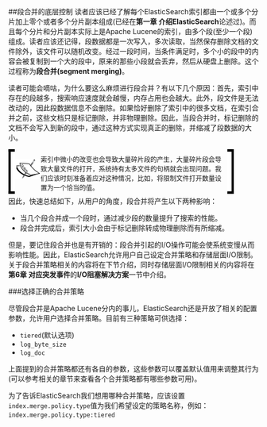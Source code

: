 ##段合并的底层控制
读者应该已经了解每个ElasticSearch索引都由一个或多个分片加上零个或者多个分片副本组成(已经在<b>第一章 介绍ElasticSearch</b>论述过)。而且每个分片和分片副本实际上是Apache Lucene的索引，由多个段(至少一个段)组成。读者应该还记得，段数据都是一次写入，多次读取，当然保存删除文档的文件除外，该文件可以随机改变。经过一段时间，当条件满足时，多个小的段中的内容会被复制到一个大的段中，原来的那些小段就会丢弃，然后从硬盘上删除。这个过程称为<b>段合并(segment merging)</b>。

读者可能会嘀咕，为什么要这么麻烦进行段合并？有以下几个原因：首先，索引中存在的段越多，搜索响应速度就会越慢，内存占用也会越大。此外，段文件是无法改动的，因此段数据信息不会删除。如果恰好删除了索引中的很多文档，在索引合并之前，这些文档只是标记删除，并非物理删除。因此，当段合并时，标记删除的文档不会写入到新的段中，通过这种方式实现真正的删除，并缩减了段数据的大小。

<!-- note structure -->
<div style="height:80px;width:90%;position:relative;">
<div style="width:13px;height:100%; background:black; position:absolute;padding:5px 0 5px 0;">
<img src="../notes/lm.png" height="100%" width="13px"/>
</div>
<div style="width:51px;height:100%;position:absolute; left:13px; text-align:center; font-size:0;">
<img src="../notes/pixel.gif" style="height:100%; width:1px; vertical-align:middle;"/>
<img src="../notes/note.png" style="vertical-align:middle;"/>
</div>
<div style="height:100%;position:absolute;left:65px;right:13px;">
<p style="font-size:13px;margin-top:10px;">
索引中微小的改变也会导致大量碎片段的产生，大量碎片段会导致大量文件的打开，系统持有太多文件的句柄就会出现问题。我们应该时刻准备着应对这种情况，比如，将限制文件打开数量设置为一个恰当的值。
</p>
</div>
<div style="width:13px;height:100%;background:black;position:absolute;right:0px;padding:5px 0 5px 0;">
<img src="../notes/rm.png" height="100%" width="13px"/>
</div>
</div>  <!-- end of note structure -->

因此，快速总结如下，从用户的角度，段合并将产生以下两种影响：
* 当几个段合并成一个段时，通过减少段的数量提升了搜索的性能。
* 段合并完成后，索引大小会由于标记删除转成物理删除而有所缩减。

但是，要记住段合并也是有开销的：段合并引起的I/O操作可能会使系统变慢从而影响性能。因此，ElasticSearch允许用户自己设定合并策略和存储层面I/O限制。关于段合并策略相关的内容将在下节介绍，同时存储层面I/O限制相关的内容将在<b>第6章 对应突发事件</b>的<b>I/O阻塞解决方案</b>一节中介绍。

###选择正确的合并策略

尽管段合并是Apache Lucene分内的事儿，ElasticSearch还是开放了相关的配置参数，允许用户选择合并策略。目前有三种策略可供选择：
* `tiered`(默认选项)
* `log_byte_size`
* `log_doc`

上面提到的合并策略都还有各自的参数，这些参数可以覆盖默认值用来调整其行为(可以参考相关的章节来查看各个合并策略都有哪些参数可用)。

为了告诉ElasticSearch我们想用哪种合并策略，应该设置`index.merge.policy.type`值为我们希望设定的策略名称，例如：
`index.merge.policy.type:tiered`
